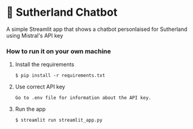 # 💬 Sutherland Chatbot 

A simple Streamlit app that shows a chatbot personlaised for Sutherland using Mistral's API key


### How to run it on your own machine

1. Install the requirements

   ```
   $ pip install -r requirements.txt
   ```

2. Use correct API key

   ```
   Go to .env file for information about the API key.
   ```
3. Run the app

   ```
   $ streamlit run streamlit_app.py
   ```
